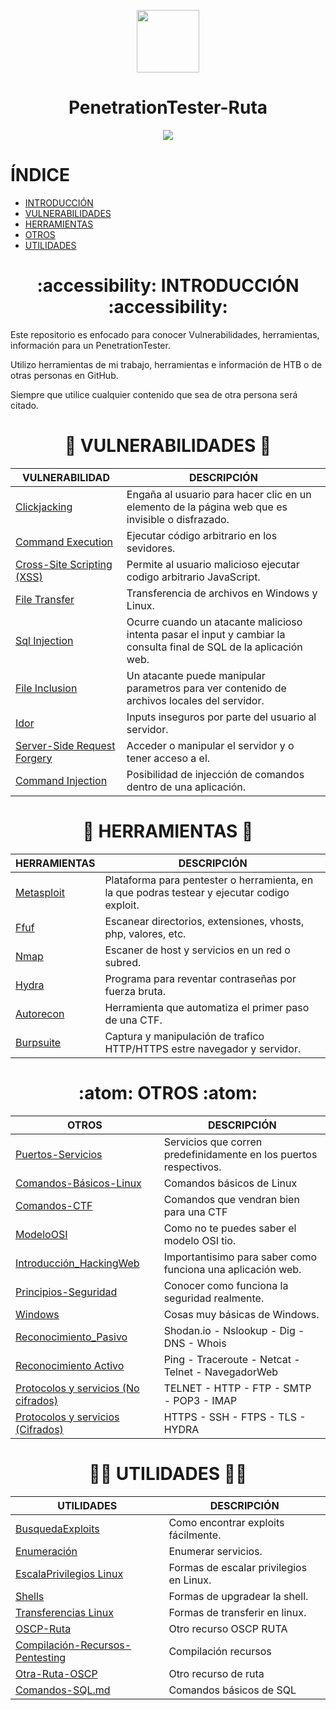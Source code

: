 <div>
<p align="center"><img height=100px width=100px src="https://github.com/user-attachments/assets/28eba669-a8dd-418a-bc8d-cc7c8e147edc"></p>
<h1 align="center">PenetrationTester-Ruta</h1>
</div>

<p align="center"><img src="https://github.com/D4l1-web/PenetrationTester-Ruta/assets/79869523/bd072136-150b-4f3e-a380-2ed891b45e11"></p>

# ÍNDICE

- [INTRODUCCIÓN](https://github.com/d4l1v3rd3/PenetrationTester-Ruta?tab=readme-ov-file#accessibility--introducción--accessibility)
- [VULNERABILIDADES](https://github.com/d4l1v3rd3/PenetrationTester-Ruta?tab=readme-ov-file#--vulnerabilidades--)
- [HERRAMIENTAS](https://github.com/d4l1v3rd3/PenetrationTester-Ruta?tab=readme-ov-file#--herramientas--)
- [OTROS](https://github.com/d4l1v3rd3/PenetrationTester-Ruta?tab=readme-ov-file#-atom-otros-atom-)
- [UTILIDADES](https://github.com/d4l1v3rd3/PenetrationTester-Ruta?tab=readme-ov-file#--utilidades--)

 <h1 align="center">:accessibility:  INTRODUCCIÓN  :accessibility:</h1> 

Este repositorio es enfocado para conocer Vulnerabilidades, herramientas, información para un PenetrationTester.

Utilizo herramientas de mi trabajo, herramientas e información de HTB o de otras personas en GitHub.

Siempre que utilice cualquier contenido que sea de otra persona será citado.

<h1 align="center">🤯  VULNERABILIDADES  🤯</h1>

VULNERABILIDAD | DESCRIPCIÓN
---- | ----
[Clickjacking](https://github.com/D4l1-web/PenetrationTester-Ruta/blob/main/Vulnerabilidades/Clickjacking.md) | Engaña al usuario para hacer clic en un elemento de la página web que es invisible o disfrazado. 
[Command Execution](https://github.com/D4l1-web/PenetrationTester-Ruta/blob/main/Vulnerabilidades/Command_Execution.md) |  Ejecutar código arbitrario en los sevidores. 
[Cross-Site Scripting (XSS)](https://github.com/D4l1-web/PenetrationTester-Ruta/blob/main/Vulnerabilidades/Cross-Site%20Scripting.md) | Permite al usuario malicioso ejecutar codigo arbitrario JavaScript.
[File Transfer](https://github.com/D4l1-web/PenetrationTester-Ruta/blob/main/Vulnerabilidades/File-Transfer.md) | Transferencia de archivos en Windows y Linux.
[Sql Injection](https://github.com/D4l1-web/PenetrationTester-Ruta/blob/main/Vulnerabilidades/Fundamentos_SQL_Injection.md) | Ocurre cuando un atacante malicioso intenta pasar el input y cambiar la consulta final de SQL de la aplicación web.
[File Inclusion](https://github.com/D4l1-web/PenetrationTester-Ruta/blob/main/Vulnerabilidades/FILE%20INCLUSION.md) | Un atacante puede manipular  parametros para ver contenido de archivos locales del servidor.
[Idor](https://github.com/d4l1v3rd3/PenetrationTester-Ruta/blob/main/Vulnerabilidades/IDOR.md) | Inputs inseguros por parte del usuario al servidor.
[Server-Side Request Forgery](https://github.com/d4l1v3rd3/PenetrationTester-Ruta/blob/main/Vulnerabilidades/SSRF.md) | Acceder o manipular el servidor y o tener acceso a el.
[Command Injection](https://github.com/d4l1v3rd3/PenetrationTester-Ruta/blob/main/Vulnerabilidades/COMMAND_INJECTION.md) | Posibilidad de injección de comandos dentro de una aplicación.

<h1 align="center"> 🧰 HERRAMIENTAS 🧰 </h1>

HERRAMIENTAS | DESCRIPCIÓN
---- | -----
[Metasploit](https://github.com/D4l1-web/PenetrationTester-Ruta/blob/main/Herramientas/Metasploit.md) | Plataforma para pentester o herramienta, en la que podras testear y ejecutar codigo exploit.
[Ffuf](https://github.com/D4l1-web/PenetrationTester-Ruta/blob/main/Herramientas/FFUF.md) | Escanear directorios, extensiones, vhosts, php, valores, etc.
[Nmap](https://github.com/D4l1-web/PenetrationTester-Ruta/blob/main/Herramientas/Nmap.md) | Escaner de host y servicios en un red o subred.
[Hydra](https://github.com/D4l1-web/PenetrationTester-Ruta/blob/main/Herramientas/Hydra.md) | Programa para reventar contraseñas por fuerza bruta.
[Autorecon](https://github.com/Tib3rius/AutoRecon/tree/main) | Herramienta que automatiza el primer paso de una CTF.
[Burpsuite](https://github.com/d4l1v3rd3/PenetrationTester-Ruta/blob/main/Herramientas/BurpSuite.md) | Captura y manipulación de trafico HTTP/HTTPS estre navegador y servidor.

<h1 align="center"> :atom: OTROS :atom: </h1>

OTROS | DESCRIPCIÓN
---- | -----
[Puertos-Servicios](https://github.com/D4l1-web/PenetrationTester-Ruta/blob/main/Puertos_Servicios.md) | Servicios que corren predefinidamente en los puertos respectivos.
[Comandos-Básicos-Linux](https://github.com/D4l1-web/PenetrationTester-Ruta/blob/main/Otros/Comandos-Básicos-linux.md) | Comandos básicos de Linux
[Comandos-CTF](https://github.com/D4l1-web/PenetrationTester-Ruta/blob/main/Otros/Comandos_CTF.md) | Comandos que vendran bien para una CTF
[ModeloOSI](https://github.com/D4l1-web/PenetrationTester-Ruta/blob/main/Otros/ModeloOSI.md) | Como no te puedes saber el modelo OSI tio.
[Introducción_HackingWeb](https://github.com/D4l1-web/PenetrationTester-Ruta/blob/main/Otros/Introducción_Hacking_Web.md) | Importantisimo para saber como funciona una aplicación web.
[Principios-Seguridad](https://github.com/D4l1-web/PenetrationTester-Ruta/blob/main/Otros/Principios_Seguridad.md) | Conocer como funciona la seguridad realmente.
[Windows](https://github.com/D4l1-web/PenetrationTester-Ruta/blob/main/Otros/Windows.md) | Cosas muy básicas de Windows.
[Reconocimiento_Pasivo](https://github.com/d4l1v3rd3/PenetrationTester-Ruta/blob/main/Otros/Reconocimiento_pasivo.md) | Shodan.io - Nslookup - Dig - DNS - Whois
[Reconocimiento Activo](https://github.com/d4l1v3rd3/PenetrationTester-Ruta/blob/main/Otros/Reconocimiento_activo.md) | Ping - Traceroute - Netcat - Telnet - NavegadorWeb
[Protocolos y servicios (No cifrados)](https://github.com/d4l1v3rd3/PenetrationTester-Ruta/blob/main/Otros/PROTOCOLOS_SERVICIOS.md) | TELNET - HTTP - FTP - SMTP - POP3 - IMAP 
[Protocolos y servicios (Cifrados)](https://github.com/d4l1v3rd3/PenetrationTester-Ruta/blob/main/Otros/PROCOLOS_SERVICIOS_2.md) | HTTPS - SSH - FTPS - TLS - HYDRA 

<h1 align="center"> 🧑‍🚀 UTILIDADES 🧑‍🚀 </h1>

UTILIDADES | DESCRIPCIÓN
------ | ------
[BusquedaExploits](https://github.com/D4l1-web/PenetrationTester-Ruta/blob/main/Utilidades/BusquedaExploit) | Como encontrar exploits fácilmente.
[Enumeración](https://github.com/D4l1-web/PenetrationTester-Ruta/blob/main/Utilidades/Enumeracion) | Enumerar servicios.
[EscalaPrivilegios Linux](https://github.com/D4l1-web/PenetrationTester-Ruta/blob/main/Utilidades/EscalaPrivilegiosLinux) | Formas de escalar privilegios en Linux.
[Shells](https://github.com/D4l1-web/PenetrationTester-Ruta/blob/main/Utilidades/Shells) | Formas de upgradear la shell.
[Transferencias Linux](https://github.com/D4l1-web/PenetrationTester-Ruta/blob/main/Utilidades/TransferenciaLinux) | Formas de transferir en linux.
[OSCP-Ruta](https://github.com/CountablyInfinite/oscp_cheatsheet) | Otro recurso OSCP RUTA
[Compilación-Recursos-Pentesting](https://github.com/adon90/pentest_compilation) | Compilación recursos
[Otra-Ruta-OSCP](https://johnjhacking.com/blog/oscp-reborn-2023/) | Otro recurso de ruta
[Comandos-SQL.md](https://github.com/d4l1v3rd3/PenetrationTester-Ruta/blob/main/Utilidades/Comandos_SQL.md) | Comandos básicos de SQL

